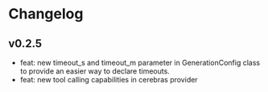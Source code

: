 # Changelog

## v0.2.5

- feat: new timeout_s and timeout_m parameter in GenerationConfig class to provide an easier way to declare timeouts.
- feat: new tool calling capabilities in cerebras provider
